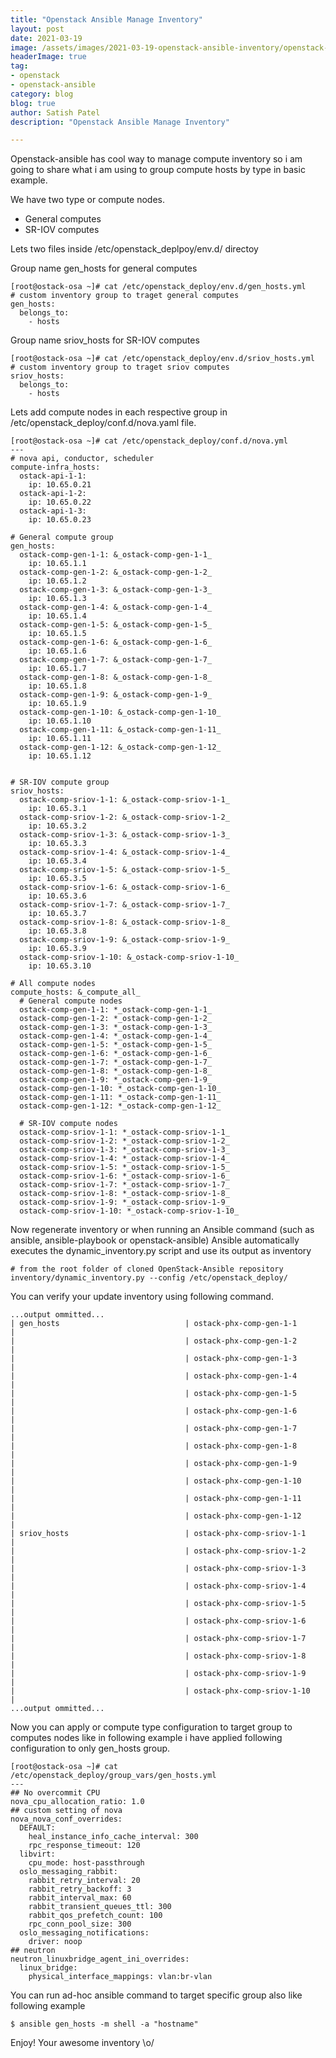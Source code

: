 ```yaml
---
title: "Openstack Ansible Manage Inventory"
layout: post
date: 2021-03-19
image: /assets/images/2021-03-19-openstack-ansible-inventory/openstack-ansible.png
headerImage: true
tag:
- openstack
- openstack-ansible
category: blog
blog: true
author: Satish Patel
description: "Openstack Ansible Manage Inventory"

---
```


Openstack-ansible has cool way to manage compute inventory so i am going to share what i am using to group compute hosts by type in basic example. 

We have two type or compute nodes.

* General computes
* SR-IOV computes

Lets two files inside /etc/openstack_deplpoy/env.d/ directoy

Group name gen_hosts for general computes
```
[root@ostack-osa ~]# cat /etc/openstack_deploy/env.d/gen_hosts.yml
# custom inventory group to traget general computes
gen_hosts:
  belongs_to:
    - hosts
``` 
Group name sriov_hosts for SR-IOV computes
```
[root@ostack-osa ~]# cat /etc/openstack_deploy/env.d/sriov_hosts.yml
# custom inventory group to traget sriov computes
sriov_hosts:
  belongs_to:
    - hosts
```

Lets add compute nodes in each respective group in /etc/openstack_deploy/conf.d/nova.yaml file.

```
[root@ostack-osa ~]# cat /etc/openstack_deploy/conf.d/nova.yml
---
# nova api, conductor, scheduler
compute-infra_hosts:
  ostack-api-1-1:
    ip: 10.65.0.21
  ostack-api-1-2:
    ip: 10.65.0.22
  ostack-api-1-3:
    ip: 10.65.0.23

# General compute group
gen_hosts:
  ostack-comp-gen-1-1: &_ostack-comp-gen-1-1_
    ip: 10.65.1.1
  ostack-comp-gen-1-2: &_ostack-comp-gen-1-2_
    ip: 10.65.1.2
  ostack-comp-gen-1-3: &_ostack-comp-gen-1-3_
    ip: 10.65.1.3
  ostack-comp-gen-1-4: &_ostack-comp-gen-1-4_
    ip: 10.65.1.4
  ostack-comp-gen-1-5: &_ostack-comp-gen-1-5_
    ip: 10.65.1.5
  ostack-comp-gen-1-6: &_ostack-comp-gen-1-6_
    ip: 10.65.1.6
  ostack-comp-gen-1-7: &_ostack-comp-gen-1-7_
    ip: 10.65.1.7
  ostack-comp-gen-1-8: &_ostack-comp-gen-1-8_
    ip: 10.65.1.8
  ostack-comp-gen-1-9: &_ostack-comp-gen-1-9_
    ip: 10.65.1.9
  ostack-comp-gen-1-10: &_ostack-comp-gen-1-10_
    ip: 10.65.1.10
  ostack-comp-gen-1-11: &_ostack-comp-gen-1-11_
    ip: 10.65.1.11
  ostack-comp-gen-1-12: &_ostack-comp-gen-1-12_
    ip: 10.65.1.12


# SR-IOV compute group
sriov_hosts:
  ostack-comp-sriov-1-1: &_ostack-comp-sriov-1-1_
    ip: 10.65.3.1
  ostack-comp-sriov-1-2: &_ostack-comp-sriov-1-2_
    ip: 10.65.3.2
  ostack-comp-sriov-1-3: &_ostack-comp-sriov-1-3_
    ip: 10.65.3.3
  ostack-comp-sriov-1-4: &_ostack-comp-sriov-1-4_
    ip: 10.65.3.4
  ostack-comp-sriov-1-5: &_ostack-comp-sriov-1-5_
    ip: 10.65.3.5
  ostack-comp-sriov-1-6: &_ostack-comp-sriov-1-6_
    ip: 10.65.3.6
  ostack-comp-sriov-1-7: &_ostack-comp-sriov-1-7_
    ip: 10.65.3.7
  ostack-comp-sriov-1-8: &_ostack-comp-sriov-1-8_
    ip: 10.65.3.8
  ostack-comp-sriov-1-9: &_ostack-comp-sriov-1-9_
    ip: 10.65.3.9
  ostack-comp-sriov-1-10: &_ostack-comp-sriov-1-10_
    ip: 10.65.3.10

# All compute nodes
compute_hosts: &_compute_all_
  # General compute nodes
  ostack-comp-gen-1-1: *_ostack-comp-gen-1-1_
  ostack-comp-gen-1-2: *_ostack-comp-gen-1-2_
  ostack-comp-gen-1-3: *_ostack-comp-gen-1-3_
  ostack-comp-gen-1-4: *_ostack-comp-gen-1-4_
  ostack-comp-gen-1-5: *_ostack-comp-gen-1-5_
  ostack-comp-gen-1-6: *_ostack-comp-gen-1-6_
  ostack-comp-gen-1-7: *_ostack-comp-gen-1-7_
  ostack-comp-gen-1-8: *_ostack-comp-gen-1-8_
  ostack-comp-gen-1-9: *_ostack-comp-gen-1-9_
  ostack-comp-gen-1-10: *_ostack-comp-gen-1-10_
  ostack-comp-gen-1-11: *_ostack-comp-gen-1-11_
  ostack-comp-gen-1-12: *_ostack-comp-gen-1-12_

  # SR-IOV compute nodes
  ostack-comp-sriov-1-1: *_ostack-comp-sriov-1-1_
  ostack-comp-sriov-1-2: *_ostack-comp-sriov-1-2_
  ostack-comp-sriov-1-3: *_ostack-comp-sriov-1-3_
  ostack-comp-sriov-1-4: *_ostack-comp-sriov-1-4_
  ostack-comp-sriov-1-5: *_ostack-comp-sriov-1-5_
  ostack-comp-sriov-1-6: *_ostack-comp-sriov-1-6_
  ostack-comp-sriov-1-7: *_ostack-comp-sriov-1-7_
  ostack-comp-sriov-1-8: *_ostack-comp-sriov-1-8_
  ostack-comp-sriov-1-9: *_ostack-comp-sriov-1-9_
  ostack-comp-sriov-1-10: *_ostack-comp-sriov-1-10_
```

Now regenerate inventory or when running an Ansible command (such as ansible, ansible-playbook or openstack-ansible) Ansible automatically executes the dynamic_inventory.py script and use its output as inventory

```
# from the root folder of cloned OpenStack-Ansible repository
inventory/dynamic_inventory.py --config /etc/openstack_deploy/
```

You can verify your update inventory using following command.

```
...output ommitted...
| gen_hosts                            | ostack-phx-comp-gen-1-1                              |
|                                      | ostack-phx-comp-gen-1-2                              |
|                                      | ostack-phx-comp-gen-1-3                              |
|                                      | ostack-phx-comp-gen-1-4                              |
|                                      | ostack-phx-comp-gen-1-5                              |
|                                      | ostack-phx-comp-gen-1-6                              |
|                                      | ostack-phx-comp-gen-1-7                              |
|                                      | ostack-phx-comp-gen-1-8                              |
|                                      | ostack-phx-comp-gen-1-9                              |
|                                      | ostack-phx-comp-gen-1-10                             |
|                                      | ostack-phx-comp-gen-1-11                             |
|                                      | ostack-phx-comp-gen-1-12                             |
| sriov_hosts                          | ostack-phx-comp-sriov-1-1                            |
|                                      | ostack-phx-comp-sriov-1-2                            |
|                                      | ostack-phx-comp-sriov-1-3                            |
|                                      | ostack-phx-comp-sriov-1-4                            |
|                                      | ostack-phx-comp-sriov-1-5                            |
|                                      | ostack-phx-comp-sriov-1-6                            |
|                                      | ostack-phx-comp-sriov-1-7                            |
|                                      | ostack-phx-comp-sriov-1-8                            |
|                                      | ostack-phx-comp-sriov-1-9                            |
|                                      | ostack-phx-comp-sriov-1-10                           |
...output ommitted...
```

Now you can apply or compute type configuration to target group to computes nodes like in following example i have applied following configuration to only gen_hosts group.

```
[root@ostack-osa ~]# cat /etc/openstack_deploy/group_vars/gen_hosts.yml
---
## No overcommit CPU
nova_cpu_allocation_ratio: 1.0
## custom setting of nova
nova_nova_conf_overrides:
  DEFAULT:
    heal_instance_info_cache_interval: 300
    rpc_response_timeout: 120
  libvirt:
    cpu_mode: host-passthrough
  oslo_messaging_rabbit:
    rabbit_retry_interval: 20
    rabbit_retry_backoff: 3
    rabbit_interval_max: 60
    rabbit_transient_queues_ttl: 300
    rabbit_qos_prefetch_count: 100
    rpc_conn_pool_size: 300
  oslo_messaging_notifications:
    driver: noop
## neutron
neutron_linuxbridge_agent_ini_overrides:
  linux_bridge:
    physical_interface_mappings: vlan:br-vlan
```

You can run ad-hoc ansible command to target specific group also like following example

```
$ ansible gen_hosts -m shell -a "hostname" 
``` 

Enjoy! Your awesome inventory \o/ 

